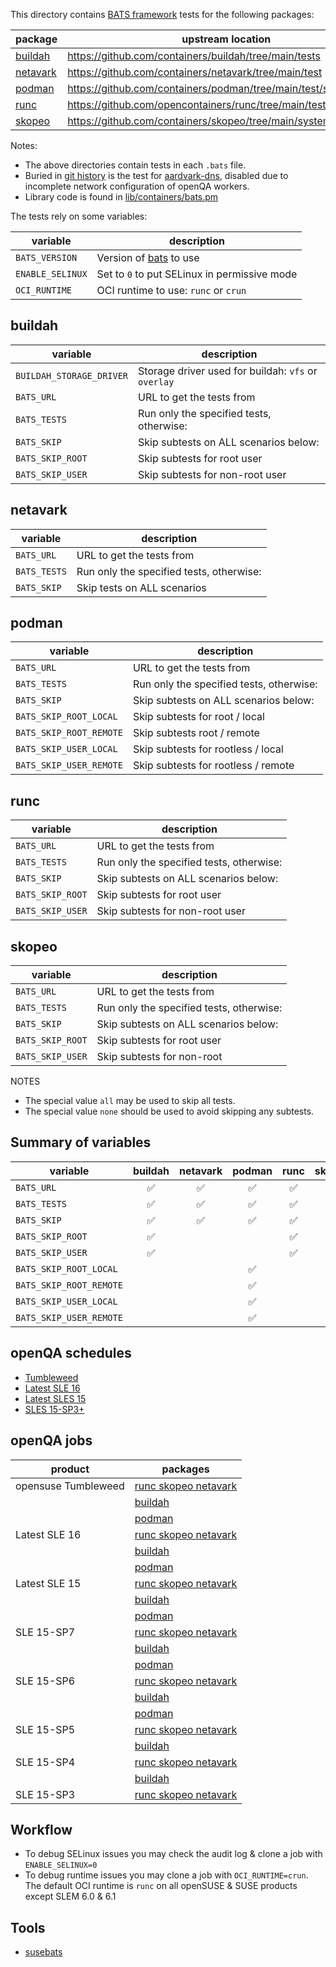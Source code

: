 
This directory contains [BATS framework](https://github.com/bats-core/bats-core) tests for the following packages:

| package | upstream location |
| --- | --- |
| [buildah](bats/buildah.pm)	| https://github.com/containers/buildah/tree/main/tests |
| [netavark](bats/netavark.pm) | https://github.com/containers/netavark/tree/main/test |
| [podman](bats/podman.pm) | https://github.com/containers/podman/tree/main/test/system |
| [runc](bats/runc.pm) | https://github.com/opencontainers/runc/tree/main/tests/integration |
| [skopeo](bats/skopeo.pm) | https://github.com/containers/skopeo/tree/main/systemtest |

Notes:
  - The above directories contain tests in each `.bats` file.
  - Buried in [git history](https://github.com/os-autoinst/os-autoinst-distri-opensuse/commit/0aa21f2cee97a91f35a675199c5d1b125a6e88ff) is the test for [aardvark-dns](https://github.com/containers/aardvark-dns/tree/main/test), disabled due to incomplete network configuration of openQA workers.
  - Library code is found in [lib/containers/bats.pm](../../../lib/containers/bats.pm)

The tests rely on some variables:

| variable | description |
| --- | --- |
| `BATS_VERSION` | Version of [bats](https://github.com/bats-core/bats-core) to use |
| `ENABLE_SELINUX` | Set to `0` to put SELinux in permissive mode |
| `OCI_RUNTIME` | OCI runtime to use: `runc` or `crun` |

## buildah

| variable | description |
| --- | --- |
| `BUILDAH_STORAGE_DRIVER` | Storage driver used for buildah: `vfs` or `overlay` |
| `BATS_URL` | URL to get the tests from |
| `BATS_TESTS` | Run only the specified tests, otherwise: |
| `BATS_SKIP` | Skip subtests on ALL scenarios below: |
| `BATS_SKIP_ROOT` | Skip subtests for root user |
| `BATS_SKIP_USER` | Skip subtests for non-root user |

## netavark

| variable | description |
| --- | --- |
| `BATS_URL` | URL to get the tests from |
| `BATS_TESTS` | Run only the specified tests, otherwise: |
| `BATS_SKIP` | Skip tests on ALL scenarios |

## podman

| variable | description |
| --- | --- |
| `BATS_URL` | URL to get the tests from |
| `BATS_TESTS` | Run only the specified tests, otherwise: |
| `BATS_SKIP` | Skip subtests on ALL scenarios below: |
| `BATS_SKIP_ROOT_LOCAL` | Skip subtests for root / local |
| `BATS_SKIP_ROOT_REMOTE` | Skip subtests root / remote |
| `BATS_SKIP_USER_LOCAL` | Skip subtests for rootless / local |
| `BATS_SKIP_USER_REMOTE` | Skip subtests for rootless / remote |

## runc

| variable | description |
| --- | --- |
| `BATS_URL` | URL to get the tests from |
| `BATS_TESTS` | Run only the specified tests, otherwise: |
| `BATS_SKIP` | Skip subtests on ALL scenarios below: |
| `BATS_SKIP_ROOT` | Skip subtests for root user |
| `BATS_SKIP_USER` | Skip subtests for non-root user |

## skopeo

| variable | description |
| --- | --- |
| `BATS_URL` | URL to get the tests from |
| `BATS_TESTS` | Run only the specified tests, otherwise: |
| `BATS_SKIP` | Skip subtests on ALL scenarios below: |
| `BATS_SKIP_ROOT` | Skip subtests for root user |
| `BATS_SKIP_USER` | Skip subtests for non-root |

NOTES
 - The special value `all` may be used to skip all tests.
 - The special value `none` should be used to avoid skipping any subtests.

## Summary of variables

| variable | buildah | netavark | podman | runc | skopeo |
|---|:---:|:---:|:---:|:---:|:---:|
| `BATS_URL` | ✅ | ✅ | ✅ | ✅ | ✅ |
| `BATS_TESTS` | ✅ | ✅ | ✅ | ✅ | ✅ |
| `BATS_SKIP` | ✅ | ✅ | ✅ | ✅ | ✅ |
| `BATS_SKIP_ROOT` | ✅ | | | ✅ | ✅ |
| `BATS_SKIP_USER` | ✅ | | | ✅ | ✅ |
| `BATS_SKIP_ROOT_LOCAL` | | | ✅ | | |
| `BATS_SKIP_ROOT_REMOTE` | | | ✅ | | |
| `BATS_SKIP_USER_LOCAL` | | | ✅ | | |
| `BATS_SKIP_USER_REMOTE` | | | ✅ | | |

## openQA schedules

- [Tumbleweed](https://github.com/os-autoinst/opensuse-jobgroups/blob/master/job_groups/opensuse_tumbleweed.yaml)
- [Latest SLE 16](https://gitlab.suse.de/qac/qac-openqa-yaml/-/blob/master/containers/latest_host_sle16.yaml)
- [Latest SLES 15](https://gitlab.suse.de/qac/qac-openqa-yaml/-/blob/master/containers/latest_host.yaml)
- [SLES 15-SP3+](https://gitlab.suse.de/qac/qac-openqa-yaml/-/blob/master/containers/updates.yaml)

## openQA jobs

| product | packages |
| --- | ---|
| opensuse Tumbleweed	| [runc skopeo netavark](https://openqa.opensuse.org/tests/latest?distri=opensuse&flavor=DVD&version=Tumbleweed&arch=x86_64&test=container_host_bats_testsuite) |
| | [buildah](https://openqa.opensuse.org/tests/latest?distri=opensuse&flavor=DVD&version=Tumbleweed&arch=x86_64&test=container_host_buildah_testsuite) |
| | [podman](https://openqa.opensuse.org/tests/latest?distri=opensuse&flavor=DVD&version=Tumbleweed&arch=x86_64&test=container_host_podman_testsuite) |
| Latest SLE 16 | [runc skopeo netavark](https://openqa.suse.de/tests/latest?distri=sle&flavor=Online&version=16.0&arch=x86_64&test=bats_testsuite) |
| | [buildah](https://openqa.suse.de/tests/latest?distri=sle&flavor=Online&version=16.0&arch=x86_64&test=buildah_testsuite) |
| | [podman](https://openqa.suse.de/tests/latest?distri=sle&flavor=Online&version=16.0&arch=x86_64&test=podman_testsuite) |
| Latest SLE 15 | [runc skopeo netavark](https://openqa.suse.de/tests/latest?distri=sle&flavor=Online&version=15-SP7&arch=x86_64&test=bats_testsuite) |
| |	[buildah](https://openqa.suse.de/tests/latest?distri=sle&flavor=Online&version=15-SP7&arch=x86_64&test=buildah_testsuite) |
| |	[podman](https://openqa.suse.de/tests/latest?distri=sle&flavor=Online&version=15-SP7&arch=x86_64&test=podman_testsuite) |
| SLE 15-SP7 | [runc skopeo netavark](https://openqa.suse.de/tests/latest?distri=sle&flavor=Server-DVD-Updates&version=15-SP7&arch=x86_64&test=bats_testsuite) |
| | [buildah](https://openqa.suse.de/tests/latest?distri=sle&flavor=Server-DVD-Updates&version=15-SP7&arch=x86_64&test=buildah_testsuite) |
| | [podman](https://openqa.suse.de/tests/latest?distri=sle&flavor=Server-DVD-Updates&version=15-SP7&arch=x86_64&test=podman_testsuite) |
| SLE 15-SP6 | [runc skopeo netavark](https://openqa.suse.de/tests/latest?distri=sle&flavor=Server-DVD-Updates&version=15-SP6&arch=x86_64&test=bats_testsuite) |
| | [buildah](https://openqa.suse.de/tests/latest?distri=sle&flavor=Server-DVD-Updates&version=15-SP6&arch=x86_64&test=buildah_testsuite)
| | [podman](https://openqa.suse.de/tests/latest?distri=sle&flavor=Server-DVD-Updates&version=15-SP6&arch=x86_64&test=podman_testsuite)
| SLE 15-SP5 | [runc skopeo netavark](https://openqa.suse.de/tests/latest?distri=sle&flavor=Server-DVD-Updates&version=15-SP5&arch=x86_64&test=bats_testsuite) |
| | [buildah](https://openqa.suse.de/tests/latest?distri=sle&flavor=Server-DVD-Updates&version=15-SP5&arch=x86_64&test=buildah_testsuite)
| SLE 15-SP4 | [runc skopeo netavark](https://openqa.suse.de/tests/latest?distri=sle&flavor=Server-DVD-Updates&version=15-SP4&arch=x86_64&test=bats_testsuite) |
| | [buildah](https://openqa.suse.de/tests/latest?distri=sle&flavor=Server-DVD-Updates&version=15-SP4&arch=x86_64&test=buildah_testsuite) |
| SLE 15-SP3 | [runc skopeo netavark](https://openqa.suse.de/tests/latest?distri=sle&flavor=Server-DVD-Updates&version=15-SP3&arch=x86_64&test=bats_testsuite) |

## Workflow

- To debug SELinux issues you may check the audit log & clone a job with `ENABLE_SELINUX=0`
- To debug runtime issues you may clone a job with `OCI_RUNTIME=crun`.  The default OCI runtime is `runc` on all openSUSE & SUSE products except SLEM 6.0 & 6.1

## Tools

- [susebats](https://github.com/ricardobranco777/susebats)
